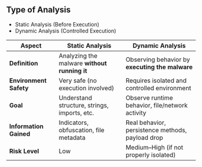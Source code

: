 ## Type of Analysis

- Static Analysis (Before Execution)
- Dynamic Analysis (Controlled Execution)

| **Aspect**             | **Static Analysis**                          | **Dynamic Analysis**                             |
| ---------------------- | -------------------------------------------- | ------------------------------------------------ |
| **Definition**         | Analyzing the malware **without running it** | Observing behavior by **executing the malware**  |
| **Environment Safety** | Very safe (no execution involved)            | Requires isolated and controlled environment     |
| **Goal**               | Understand structure, strings, imports, etc. | Observe runtime behavior, file/network activity  |
| **Information Gained** | Indicators, obfuscation, file metadata       | Real behavior, persistence methods, payload drop |
| **Risk Level**         | Low                                          | Medium–High (if not properly isolated)           |